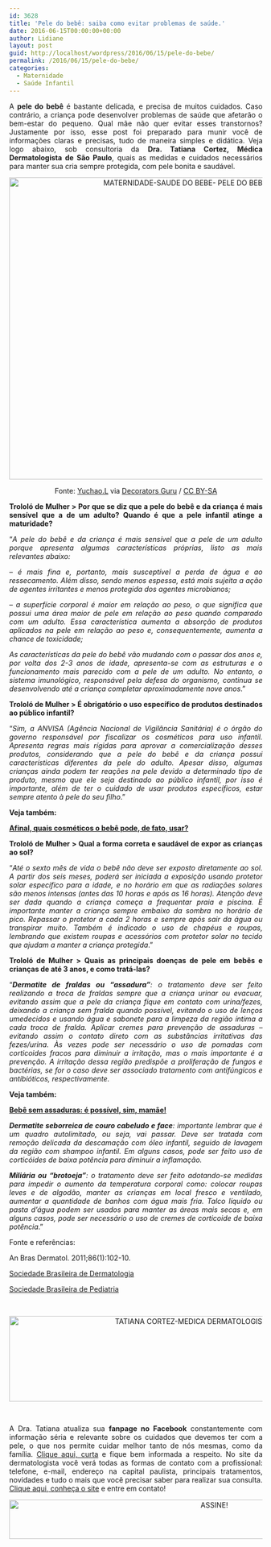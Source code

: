 ```yaml
---
id: 3628
title: 'Pele do bebê: saiba como evitar problemas de saúde.'
date: 2016-06-15T00:00:00+00:00
author: Lidiane
layout: post
guid: http://localhost/wordpress/2016/06/15/pele-do-bebe/
permalink: /2016/06/15/pele-do-bebe/
categories:
  - Maternidade
  - Saúde Infantil
---
```

<p align="justify">
  A <strong>pele do bebê</strong> é bastante delicada, e precisa de muitos cuidados. Caso contrário, a criança pode desenvolver problemas de saúde que afetarão o bem-estar do pequeno. Qual mãe não quer evitar esses transtornos? Justamente por isso, esse post foi preparado para munir você de informações claras e precisas, tudo de maneira simples e didática. Veja logo abaixo, sob consultoria da <strong>Dra. Tatiana Cortez, Médica Dermatologista de São Paulo</strong>, quais as medidas e cuidados necessários para manter sua cria sempre protegida, com pele bonita e saudável.
</p>

<p align="center">
  <img class="alignnone size-full wp-image-12680" src="http://www.trololodemulher.com.br/blog/wp-content/uploads/2016/06/MATERNIDADE-SAUDE-DO-BEBE-PELE-DO-BEBE-DERMATOLOGIA.jpg" alt="MATERNIDADE-SAUDE DO BEBE- PELE DO BEBE-DERMATOLOGIA" width="800" height="600" />
</p>

<p align="center">
  Fonte: <a href="https://www.flickr.com/photos/yuchao_li/5936266523/" target="_blank">Yuchao.L</a> via <a href="http://homedecorators.guru/" target="_blank">Decorators Guru</a> / <a href="http://creativecommons.org/licenses/by-sa/2.0/" target="_blank">CC BY-SA</a>
</p>

<p align="justify">
  <strong>Trololó de Mulher > Por que se diz que a pele do bebê e da criança é mais sensível que a de um adulto? Quando é que a pele infantil atinge a maturidade?</strong>
</p>

<p align="justify">
  “<em>A pele do bebê e da criança é mais sensível que a pele de um adulto porque apresenta algumas características próprias, listo as mais relevantes abaixo:</em>
</p>

<p align="justify">
  <em>&#8211; é mais fina e, portanto, mais susceptível a perda de água e ao ressecamento. Além disso, sendo menos espessa, está mais sujeita a ação de agentes irritantes e menos protegida dos agentes microbianos;</em>
</p>

<p align="justify">
  <em>&#8211; a superfície corporal é maior em relação ao peso, o que significa que possui uma área maior de pele em relação ao peso quando comparado com um adulto. Essa característica aumenta a absorção de produtos aplicados na pele em relação ao peso e, consequentemente, aumenta a chance de toxicidade;</em>
</p>

<p align="justify">
  <em>As características da pele do bebê vão mudando com o passar dos anos e, por volta dos 2-3 anos de idade, apresenta-se com as estruturas e o funcionamento mais parecido com a pele de um adulto. No entanto, o sistema imunológico, responsável pela defesa do organismo, continua se desenvolvendo até a criança completar aproximadamente nove anos</em>.”
</p>

<p align="justify">
  <strong>Trololó de Mulher > É obrigatório o uso específico de produtos destinados ao público infantil?</strong>
</p>

<p align="justify">
  “<em>Sim, a ANVISA (Agência Nacional de Vigilância Sanitária) é o órgão do governo responsável por fiscalizar os cosméticos para uso infantil. Apresenta regras mais rígidas para aprovar a comercialização desses produtos, considerando que a pele do bebê e da criança possui características diferentes da pele do adulto. Apesar disso, algumas crianças ainda podem ter reações na pele devido a determinado tipo de produto, mesmo que ele seja destinado ao público infantil, por isso é importante, além de ter o cuidado de usar produtos específicos, estar sempre atento à pele do seu filho</em>.”
</p>

<p align="justify">
  <strong>Veja também:</strong>
</p>

<p align="justify">
  <a href="http://www.trololodemulher.com.br/2014/09/12/cosmeticos-pele-bebe/" target="_blank"><strong>Afinal, quais cosméticos o bebê pode, de fato, usar?</strong></a>
</p>

<p align="justify">
  <strong>Trololó de Mulher > Qual a forma correta e saudável de expor as crianças ao sol?</strong>
</p>

<p align="justify">
  “<em>Até o sexto mês de vida o bebê não deve ser exposto diretamente ao sol. A partir dos seis meses, poderá ser iniciada a exposição usando protetor solar específico para a idade, e no horário em que as radiações solares são menos intensas (antes das 10 horas e após as 16 horas). Atenção deve ser dada quando a criança começa a frequentar praia e piscina. É importante manter a criança sempre embaixo da sombra no horário de pico. Repassar o protetor a cada 2 horas e sempre após sair da água ou transpirar muito. Também é indicado o uso de chapéus e roupas, lembrando que existem roupas e acessórios com protetor solar no tecido que ajudam a manter a criança protegida</em>.”
</p>

<p align="justify">
  <strong>Trololó de Mulher > Quais as principais doenças de pele em bebês e crianças de até 3 anos, e como tratá-las?</strong>
</p>

<p align="justify">
  “<em><strong>Dermatite de fraldas ou “assadura”</strong>: o tratamento deve ser feito realizando a troca de fraldas sempre que a criança urinar ou evacuar, evitando assim que a pele da criança fique em contato com urina/fezes, deixando a criança sem fralda quando possível, evitando o uso de lenços umedecidos e usando água e sabonete para a limpeza da região íntima a cada troca de fralda. Aplicar cremes para prevenção de assaduras &#8211; evitando assim o contato direto com as substâncias irritativas das fezes/urina. Às vezes pode ser necessário o uso de pomadas com corticoides fracos para diminuir a irritação, mas o mais importante é a prevenção. A irritação dessa região predispõe a proliferação de fungos e bactérias, se for o caso deve ser associado tratamento com a</em><a name="_GoBack"></a><em>ntifúngicos e antibióticos, respectivamente.</em>
</p>

<p align="justify">
  <strong>Veja também:</strong>
</p>

<p align="justify">
  <a href="http://www.trololodemulher.com.br/2013/06/28/bebe-assaduras/" target="_blank"><strong>Bebê sem assaduras: é possível, sim, mamãe!</strong></a>
</p>

<p align="justify">
  <em><strong>Dermatite seborreica de couro cabeludo e face</strong>: importante lembrar que é um quadro autolimitado, ou seja, vai passar. Deve ser tratada com remoção delicada da descamação com óleo infantil, seguido de lavagem da região com shampoo infantil. Em alguns casos, pode ser feito uso de corticóides de baixa potência para diminuir a inflamação. </em>
</p>

<p align="justify">
  <em><strong>Miliária ou “brotoeja”</strong>: o tratamento deve ser feito adotando-se medidas para impedir o aumento da temperatura corporal como: colocar roupas leves e de algodão, manter as crianças em local fresco e ventilado, aumentar a quantidade de banhos com água mais fria. Talco líquido ou pasta d’água podem ser usados para manter as áreas mais secas e, em alguns casos, pode ser necessário o uso de cremes de corticoide de baixa potência</em>.”
</p>

Fonte e referências:

An Bras Dermatol. 2011;86(1):102-10.

<a href="http://www.sbd.org.br/" target="_blank">Sociedade Brasileira de Dermatologia</a>

<a href="http://www.sbp.com.br/" target="_blank">Sociedade Brasileira de Pediatria</a>

&nbsp;

<p align="center">
  <img class="alignnone size-full wp-image-12683" src="http://www.trololodemulher.com.br/blog/wp-content/uploads/2016/06/TATIANA-CORTEZ-MEDICA-DERMATOLOGISTA-SAO-PAULO.jpg" alt="TATIANA CORTEZ-MEDICA DERMATOLOGISTA-SAO PAULO" width="800" height="170" />
</p>

&nbsp;

<p align="justify">
  A Dra. Tatiana atualiza sua <strong>fanpage no Facebook</strong> constantemente com informação séria e relevante sobre os cuidados que devemos ter com a pele, o que nos permite cuidar melhor tanto de nós mesmas, como da família. <a href="https://www.facebook.com/tatianacortezdermatologia/" target="_blank">Clique aqui, curta</a> e fique bem informada a respeito. No site da dermatologista você verá todas as formas de contato com a profissional: telefone, e-mail, endereço na capital paulista, principais tratamentos, novidades e tudo o mais que você precisar saber para realizar sua consulta. <a href="http://www.tatianacortez.com.br/" target="_blank">Clique aqui, conheça o site</a> e entre em contato!
</p>

<p align="center">
  <a href="http://feedburner.google.com/fb/a/mailverify?uri=blogBichaFemea&loc=en_US" target="_blank"><img class="alignnone size-full wp-image-10439" src="http://www.trololodemulher.com.br/blog/wp-content/uploads/2014/09/ASSINE.png" alt="ASSINE!" width="800" height="78" /></a>
</p>